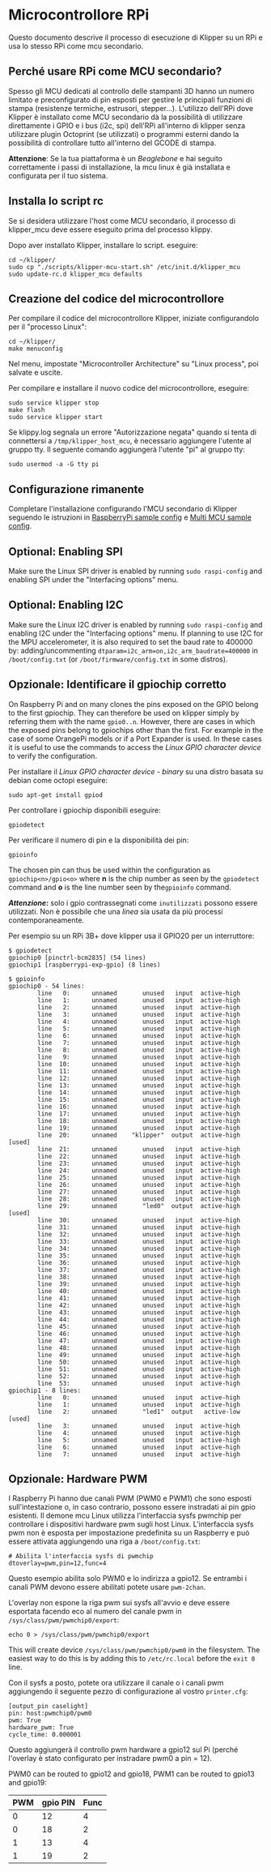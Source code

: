 # Microcontrollore RPi

Questo documento descrive il processo di esecuzione di Klipper su un RPi e usa lo stesso RPi come mcu secondario.

## Perché usare RPi come MCU secondario?

Spesso gli MCU dedicati al controllo delle stampanti 3D hanno un numero limitato e preconfigurato di pin esposti per gestire le principali funzioni di stampa (resistenze termiche, estrusori, stepper...). L'utilizzo dell'RPi dove Klipper è installato come MCU secondario dà la possibilità di utilizzare direttamente i GPIO e i bus (i2c, spi) dell'RPi all'interno di klipper senza utilizzare plugin Octoprint (se utilizzati) o programmi esterni dando la possibilità di controllare tutto all'interno del GCODE di stampa.

**Attenzione**: Se la tua piattaforma è un *Beaglebone* e hai seguito correttamente i passi di installazione, la mcu linux è già installata e configurata per il tuo sistema.

## Installa lo script rc

Se si desidera utilizzare l'host come MCU secondario, il processo di klipper_mcu deve essere eseguito prima del processo klippy.

Dopo aver installato Klipper, installare lo script. eseguire:

```
cd ~/klipper/
sudo cp "./scripts/klipper-mcu-start.sh" /etc/init.d/klipper_mcu
sudo update-rc.d klipper_mcu defaults
```

## Creazione del codice del microcontrollore

Per compilare il codice del microcontrollore Klipper, iniziate configurandolo per il "processo Linux":

```
cd ~/klipper/
make menuconfig
```

Nel menu, impostate "Microcontroller Architecture" su "Linux process", poi salvate e uscite.

Per compilare e installare il nuovo codice del microcontrollore, eseguire:

```
sudo service klipper stop
make flash
sudo service klipper start
```

Se klippy.log segnala un errore "Autorizzazione negata" quando si tenta di connettersi a `/tmp/klipper_host_mcu`, è necessario aggiungere l'utente al gruppo tty. Il seguente comando aggiungerà l'utente "pi" al gruppo tty:

```
sudo usermod -a -G tty pi
```

## Configurazione rimanente

Completare l'installazione configurando l'MCU secondario di Klipper seguendo le istruzioni in [RaspberryPi sample config](../config/sample-raspberry-pi.cfg) e [Multi MCU sample config](../config/sample-multi-mcu.cfg).

## Optional: Enabling SPI

Make sure the Linux SPI driver is enabled by running `sudo raspi-config` and enabling SPI under the "Interfacing options" menu.

## Optional: Enabling I2C

Make sure the Linux I2C driver is enabled by running `sudo raspi-config` and enabling I2C under the "Interfacing options" menu. If planning to use I2C for the MPU accelerometer, it is also required to set the baud rate to 400000 by: adding/uncommenting `dtparam=i2c_arm=on,i2c_arm_baudrate=400000` in `/boot/config.txt` (or `/boot/firmware/config.txt` in some distros).

## Opzionale: Identificare il gpiochip corretto

On Raspberry Pi and on many clones the pins exposed on the GPIO belong to the first gpiochip. They can therefore be used on klipper simply by referring them with the name `gpio0..n`. However, there are cases in which the exposed pins belong to gpiochips other than the first. For example in the case of some OrangePi models or if a Port Expander is used. In these cases it is useful to use the commands to access the *Linux GPIO character device* to verify the configuration.

Per installare il *Linux GPIO character device - binary* su una distro basata su debian come octopi eseguire:

```
sudo apt-get install gpiod
```

Per controllare i gpiochip disponibili eseguire:

```
gpiodetect
```

Per verificare il numero di pin e la disponibilità dei pin:

```
gpioinfo
```

The chosen pin can thus be used within the configuration as `gpiochip<n>/gpio<o>` where **n** is the chip number as seen by the `gpiodetect` command and **o** is the line number seen by the`gpioinfo` command.

***Attenzione:*** solo i gpio contrassegnati come `inutilizzati` possono essere utilizzati. Non è possibile che una *linea* sia usata da più processi contemporaneamente.

Per esempio su un RPi 3B+ dove klipper usa il GPIO20 per un interruttore:

```
$ gpiodetect
gpiochip0 [pinctrl-bcm2835] (54 lines)
gpiochip1 [raspberrypi-exp-gpio] (8 lines)

$ gpioinfo
gpiochip0 - 54 lines:
        line   0:      unnamed       unused   input  active-high
        line   1:      unnamed       unused   input  active-high
        line   2:      unnamed       unused   input  active-high
        line   3:      unnamed       unused   input  active-high
        line   4:      unnamed       unused   input  active-high
        line   5:      unnamed       unused   input  active-high
        line   6:      unnamed       unused   input  active-high
        line   7:      unnamed       unused   input  active-high
        line   8:      unnamed       unused   input  active-high
        line   9:      unnamed       unused   input  active-high
        line  10:      unnamed       unused   input  active-high
        line  11:      unnamed       unused   input  active-high
        line  12:      unnamed       unused   input  active-high
        line  13:      unnamed       unused   input  active-high
        line  14:      unnamed       unused   input  active-high
        line  15:      unnamed       unused   input  active-high
        line  16:      unnamed       unused   input  active-high
        line  17:      unnamed       unused   input  active-high
        line  18:      unnamed       unused   input  active-high
        line  19:      unnamed       unused   input  active-high
        line  20:      unnamed    "klipper"  output  active-high [used]
        line  21:      unnamed       unused   input  active-high
        line  22:      unnamed       unused   input  active-high
        line  23:      unnamed       unused   input  active-high
        line  24:      unnamed       unused   input  active-high
        line  25:      unnamed       unused   input  active-high
        line  26:      unnamed       unused   input  active-high
        line  27:      unnamed       unused   input  active-high
        line  28:      unnamed       unused   input  active-high
        line  29:      unnamed       "led0"  output  active-high [used]
        line  30:      unnamed       unused   input  active-high
        line  31:      unnamed       unused   input  active-high
        line  32:      unnamed       unused   input  active-high
        line  33:      unnamed       unused   input  active-high
        line  34:      unnamed       unused   input  active-high
        line  35:      unnamed       unused   input  active-high
        line  36:      unnamed       unused   input  active-high
        line  37:      unnamed       unused   input  active-high
        line  38:      unnamed       unused   input  active-high
        line  39:      unnamed       unused   input  active-high
        line  40:      unnamed       unused   input  active-high
        line  41:      unnamed       unused   input  active-high
        line  42:      unnamed       unused   input  active-high
        line  43:      unnamed       unused   input  active-high
        line  44:      unnamed       unused   input  active-high
        line  45:      unnamed       unused   input  active-high
        line  46:      unnamed       unused   input  active-high
        line  47:      unnamed       unused   input  active-high
        line  48:      unnamed       unused   input  active-high
        line  49:      unnamed       unused   input  active-high
        line  50:      unnamed       unused   input  active-high
        line  51:      unnamed       unused   input  active-high
        line  52:      unnamed       unused   input  active-high
        line  53:      unnamed       unused   input  active-high
gpiochip1 - 8 lines:
        line   0:      unnamed       unused   input  active-high
        line   1:      unnamed       unused   input  active-high
        line   2:      unnamed       "led1"  output   active-low [used]
        line   3:      unnamed       unused   input  active-high
        line   4:      unnamed       unused   input  active-high
        line   5:      unnamed       unused   input  active-high
        line   6:      unnamed       unused   input  active-high
        line   7:      unnamed       unused   input  active-high
```

## Opzionale: Hardware PWM

I Raspberry Pi hanno due canali PWM (PWM0 e PWM1) che sono esposti sull'intestazione o, in caso contrario, possono essere instradati ai pin gpio esistenti. Il demone mcu Linux utilizza l'interfaccia sysfs pwmchip per controllare i dispositivi hardware pwm sugli host Linux. L'interfaccia sysfs pwm non è esposta per impostazione predefinita su un Raspberry e può essere attivata aggiungendo una riga a `/boot/config.txt`:

```
# Abilita l'interfaccia sysfs di pwmchip
dtoverlay=pwm,pin=12,func=4
```

Questo esempio abilita solo PWM0 e lo indirizza a gpio12. Se entrambi i canali PWM devono essere abilitati potete usare `pwm-2chan`.

L'overlay non espone la riga pwm sui sysfs all'avvio e deve essere esportata facendo eco al numero del canale pwm in `/sys/class/pwm/pwmchip0/export`:

```
echo 0 > /sys/class/pwm/pwmchip0/export
```

This will create device `/sys/class/pwm/pwmchip0/pwm0` in the filesystem. The easiest way to do this is by adding this to `/etc/rc.local` before the `exit 0` line.

Con il sysfs a posto, potete ora utilizzare il canale o i canali pwm aggiungendo il seguente pezzo di configurazione al vostro `printer.cfg`:

```
[output_pin caselight]
pin: host:pwmchip0/pwm0
pwm: True
hardware_pwm: True
cycle_time: 0.000001
```

Questo aggiungerà il controllo pwm hardware a gpio12 sul Pi (perché l'overlay è stato configurato per instradare pwm0 a pin = 12).

PWM0 can be routed to gpio12 and gpio18, PWM1 can be routed to gpio13 and gpio19:

| PWM | gpio PIN | Func |
| --- | --- | --- |
| 0 | 12 | 4 |
| 0 | 18 | 2 |
| 1 | 13 | 4 |
| 1 | 19 | 2 |
